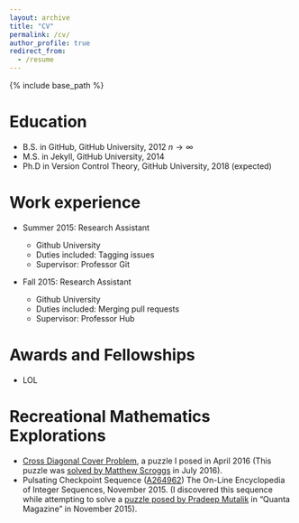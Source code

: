```yaml
---
layout: archive
title: "CV"
permalink: /cv/
author_profile: true
redirect_from:
  - /resume
---
```


{% include base_path %}

Education
======
* B.S. in GitHub, GitHub University, 2012 $n\to \infty$
* M.S. in Jekyll, GitHub University, 2014
* Ph.D in Version Control Theory, GitHub University, 2018 (expected)

Work experience
======
* Summer 2015: Research Assistant
  * Github University
  * Duties included: Tagging issues
  * Supervisor: Professor Git

* Fall 2015: Research Assistant
  * Github University
  * Duties included: Merging pull requests
  * Supervisor: Professor Hub
  
Awards and Fellowships
======
* LOL

Recreational Mathematics Explorations
======
* <a href="put-blog-link">Cross Diagonal Cover Problem</a>, a puzzle I posed in April 2016 (This puzzle was <a href="http://gkorpal.github.io/files/32.pdf">solved by Matthew Scroggs</a> in July 2016).
* Pulsating Checkpoint Sequence
 (<a href="https://oeis.org/A264962">A264962</a>) The On-Line Encyclopedia of Integer Sequences, November 2015. (I discovered this sequence while attempting to solve a <a href="http://gkorpal.github.io/files/20151125-solution-be-still-my-pulsating-sequence.pdf">puzzle posed by Pradeep Mutalik</a> in “Quanta Magazine” in November 2015).
